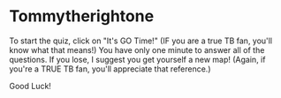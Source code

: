 # Tommytherightone
To start the quiz, click on "It's GO Time!" (IF you are a true TB fan, you'll know what that means!)
You have only one minute to answer all of the questions. If you lose, I suggest you get yourself a new map! (Again, if you're a TRUE TB fan, you'll appreciate that reference.)

Good Luck!